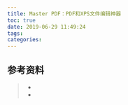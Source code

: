 ```yaml
---
title: Master PDF：PDF和XPS文件编辑神器
toc: true
date: 2019-06-29 11:49:24
tags:
categories:
---
```






## 参考资料
> - []()
> - []()
